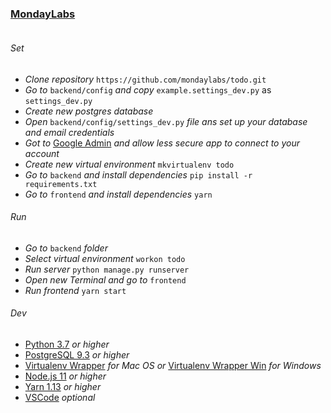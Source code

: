 ### [MondayLabs](https://mondaylabs.tech)
![]()

###### Set
* _Clone repository_ `https://github.com/mondaylabs/todo.git`
* _Go to_ `backend/config` _and copy_ `example.settings_dev.py` as `settings_dev.py`
* _Create new postgres database_
* _Open_ `backend/config/settings_dev.py` _file ans set up your database and email credentials_
* _Got to_ [Google Admin](https://myaccount.google.com/lesssecureapps) _and allow less secure app to connect to your account_ 
* _Create new virtual environment_ `mkvirtualenv todo`
* _Go to_ `backend` _and install dependencies_ `pip install -r requirements.txt`
* _Go to_ `frontend` _and install dependencies_ `yarn`


###### Run
* _Go to_ `backend` _folder_
* _Select virtual environment_ `workon todo`
* _Run server_ `python manage.py runserver`
* _Open new Terminal and go to_ `frontend` 
* _Run frontend_ `yarn start`

###### Dev
* [Python 3.7](https://www.python.org/) _or higher_
* [PostgreSQL 9.3](https://www.postgresql.org/) _or higher_
* [Virtualenv Wrapper](https://virtualenvwrapper.readthedocs.io/en/latest/) _for Mac OS or_ [Virtualenv Wrapper Win](https://pypi.org/project/virtualenvwrapper-win/) _for Windows_
* [Node.js 11](https://nodejs.org/) _or higher_
* [Yarn 1.13](https://yarnpkg.com/en/) _or higher_
* [VSCode](https://code.visualstudio.com/) _optional_


